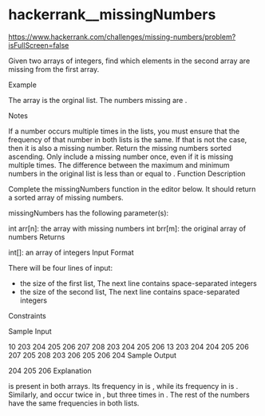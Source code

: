 # hackerrank__missingNumbers

https://www.hackerrank.com/challenges/missing-numbers/problem?isFullScreen=false

Given two arrays of integers, find which elements in the second array are missing from the first array.

Example


The  array is the orginal list. The numbers missing are .

Notes

If a number occurs multiple times in the lists, you must ensure that the frequency of that number in both lists is the same. If that is not the case, then it is also a missing number.
Return the missing numbers sorted ascending.
Only include a missing number once, even if it is missing multiple times.
The difference between the maximum and minimum numbers in the original list is less than or equal to .
Function Description

Complete the missingNumbers function in the editor below. It should return a sorted array of missing numbers.

missingNumbers has the following parameter(s):

int arr[n]: the array with missing numbers
int brr[m]: the original array of numbers
Returns

int[]: an array of integers
Input Format

There will be four lines of input:

 - the size of the first list, 
The next line contains  space-separated integers 
 - the size of the second list, 
The next line contains  space-separated integers 

Constraints

Sample Input

10
203 204 205 206 207 208 203 204 205 206
13
203 204 204 205 206 207 205 208 203 206 205 206 204
Sample Output

204 205 206
Explanation

 is present in both arrays. Its frequency in  is , while its frequency in  is . Similarly,  and  occur twice in , but three times in . The rest of the numbers have the same frequencies in both lists.
